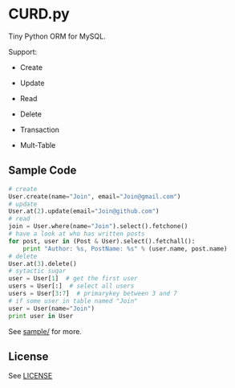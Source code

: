 CURD.py
=======

Tiny Python ORM for MySQL.

Support:

- Create

- Update

- Read

- Delete

- Transaction

- Mult-Table

Sample Code
-----------

```python
# create
User.create(name="Join", email="Join@gmail.com")
# update
User.at(2).update(email="Join@github.com")
# read
join = User.where(name="Join").select().fetchone()
# have a look at who has written posts
for post, user in (Post & User).select().fetchall():
    print "Author: %s, PostName: %s" % (user.name, post.name)
# delete
User.at(3).delete()
# sytactic sugar
user = User[1]  # get the first user
users = User[:]  # select all users
users = User[3:7]  # primarykey between 3 and 7
# if some user in table named "Join"
user = User(name="Join")
print user in User
```
    
See [sample/](sample/) for more.

License
-------

See [LICENSE](LICENSE)
